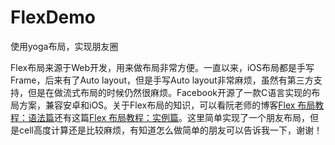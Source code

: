 # FlexDemo
使用yoga布局，实现朋友圈

Flex布局来源于Web开发，用来做布局非常方便。一直以来，iOS布局都是手写Frame，后来有了Auto layout，但是手写Auto layout非常麻烦，虽然有第三方支持，但是在做流式布局的时候仍然很麻烦。Facebook开源了一款C语言实现的布局方案，兼容安卓和iOS。关于Flex布局的知识，可以看阮老师的博客[Flex 布局教程：语法篇](http://www.ruanyifeng.com/blog/2015/07/flex-grammar.html)还有这篇[Flex 布局教程：实例篇](http://www.ruanyifeng.com/blog/2015/07/flex-examples.html)。这里简单实现了一个朋友布局，但是cell高度计算还是比较麻烦，有知道怎么做简单的朋友可以告诉我一下，谢谢！
